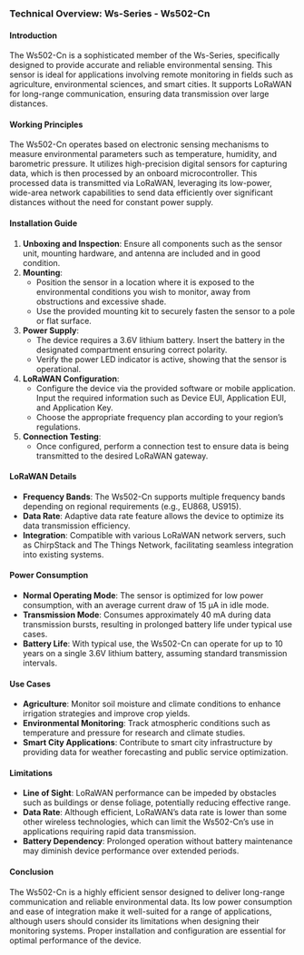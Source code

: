 ### Technical Overview: Ws-Series - Ws502-Cn

#### Introduction
The Ws502-Cn is a sophisticated member of the Ws-Series, specifically designed to provide accurate and reliable environmental sensing. This sensor is ideal for applications involving remote monitoring in fields such as agriculture, environmental sciences, and smart cities. It supports LoRaWAN for long-range communication, ensuring data transmission over large distances.

#### Working Principles
The Ws502-Cn operates based on electronic sensing mechanisms to measure environmental parameters such as temperature, humidity, and barometric pressure. It utilizes high-precision digital sensors for capturing data, which is then processed by an onboard microcontroller. This processed data is transmitted via LoRaWAN, leveraging its low-power, wide-area network capabilities to send data efficiently over significant distances without the need for constant power supply.

#### Installation Guide
1. **Unboxing and Inspection**: Ensure all components such as the sensor unit, mounting hardware, and antenna are included and in good condition.
2. **Mounting**: 
   - Position the sensor in a location where it is exposed to the environmental conditions you wish to monitor, away from obstructions and excessive shade.
   - Use the provided mounting kit to securely fasten the sensor to a pole or flat surface.
3. **Power Supply**:
   - The device requires a 3.6V lithium battery. Insert the battery in the designated compartment ensuring correct polarity.
   - Verify the power LED indicator is active, showing that the sensor is operational.
4. **LoRaWAN Configuration**:
   - Configure the device via the provided software or mobile application. Input the required information such as Device EUI, Application EUI, and Application Key.
   - Choose the appropriate frequency plan according to your region’s regulations.
5. **Connection Testing**:
   - Once configured, perform a connection test to ensure data is being transmitted to the desired LoRaWAN gateway.

#### LoRaWAN Details
- **Frequency Bands**: The Ws502-Cn supports multiple frequency bands depending on regional requirements (e.g., EU868, US915).
- **Data Rate**: Adaptive data rate feature allows the device to optimize its data transmission efficiency.
- **Integration**: Compatible with various LoRaWAN network servers, such as ChirpStack and The Things Network, facilitating seamless integration into existing systems.

#### Power Consumption
- **Normal Operating Mode**: The sensor is optimized for low power consumption, with an average current draw of 15 µA in idle mode.
- **Transmission Mode**: Consumes approximately 40 mA during data transmission bursts, resulting in prolonged battery life under typical use cases.
- **Battery Life**: With typical use, the Ws502-Cn can operate for up to 10 years on a single 3.6V lithium battery, assuming standard transmission intervals.

#### Use Cases
- **Agriculture**: Monitor soil moisture and climate conditions to enhance irrigation strategies and improve crop yields.
- **Environmental Monitoring**: Track atmospheric conditions such as temperature and pressure for research and climate studies.
- **Smart City Applications**: Contribute to smart city infrastructure by providing data for weather forecasting and public service optimization.

#### Limitations
- **Line of Sight**: LoRaWAN performance can be impeded by obstacles such as buildings or dense foliage, potentially reducing effective range.
- **Data Rate**: Although efficient, LoRaWAN’s data rate is lower than some other wireless technologies, which can limit the Ws502-Cn’s use in applications requiring rapid data transmission.
- **Battery Dependency**: Prolonged operation without battery maintenance may diminish device performance over extended periods.

#### Conclusion
The Ws502-Cn is a highly efficient sensor designed to deliver long-range communication and reliable environmental data. Its low power consumption and ease of integration make it well-suited for a range of applications, although users should consider its limitations when designing their monitoring systems. Proper installation and configuration are essential for optimal performance of the device.